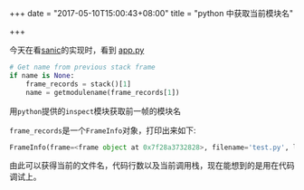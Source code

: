 +++
date = "2017-05-10T15:00:43+08:00"
title = "python 中获取当前模块名"

+++

今天在看[sanic](https://github.com/channelcat/sanic)的实现时，看到 [app.py](https://github.com/channelcat/sanic/blob/master/sanic/app.py#L45)

```python
# Get name from previous stack frame
if name is None:
    frame_records = stack()[1]
    name = getmodulename(frame_records[1])
```

用`python`提供的`inspect`模块获取前一帧的模块名

`frame_records`是一个`FrameInfo`对象，打印出来如下:

```python
FrameInfo(frame=<frame object at 0x7f28a3732828>, filename='test.py', lineno=12, function='<module>', code_context=['print(foo(None))\n'], index=0)
```

由此可以获得当前的文件名，代码行数以及当前调用栈，现在能想到的是用在代码调试上。
